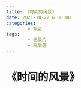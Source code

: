 ```yaml
---
title: 《时间的风景》
date: 2021-10-22 6:00:00
categories:
        - 观影
tags:
        - 纪录片
        - 观后感
---
```


# 《时间的风景》
